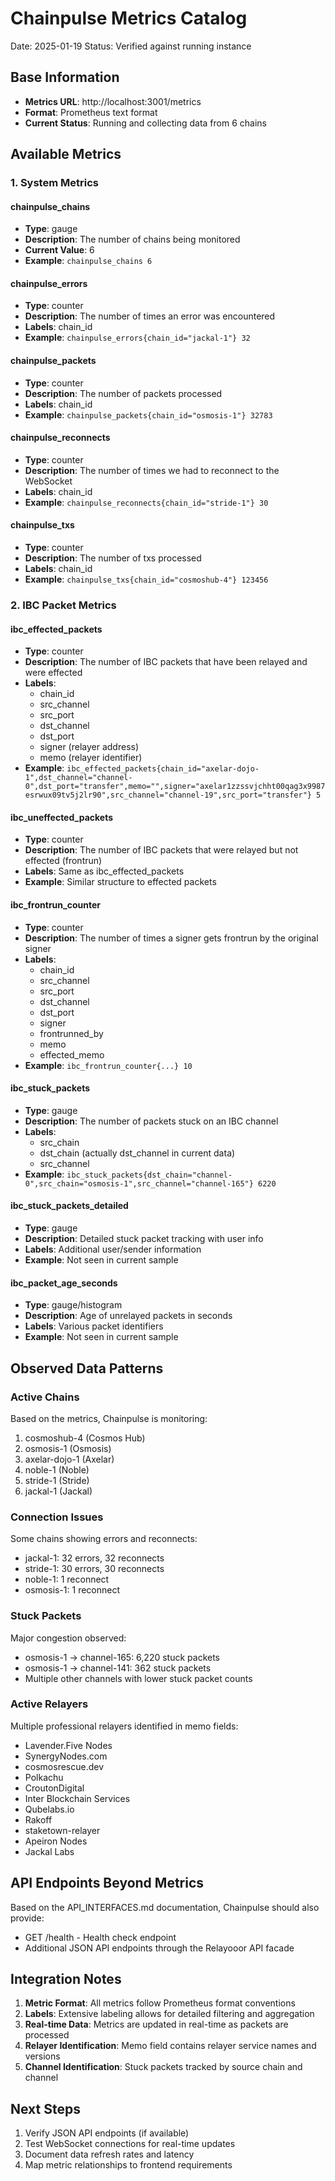 # Chainpulse Metrics Catalog

Date: 2025-01-19
Status: Verified against running instance

## Base Information

- **Metrics URL**: http://localhost:3001/metrics
- **Format**: Prometheus text format
- **Current Status**: Running and collecting data from 6 chains

## Available Metrics

### 1. System Metrics

#### chainpulse_chains
- **Type**: gauge
- **Description**: The number of chains being monitored
- **Current Value**: 6
- **Example**: `chainpulse_chains 6`

#### chainpulse_errors
- **Type**: counter
- **Description**: The number of times an error was encountered
- **Labels**: chain_id
- **Example**: `chainpulse_errors{chain_id="jackal-1"} 32`

#### chainpulse_packets
- **Type**: counter
- **Description**: The number of packets processed
- **Labels**: chain_id
- **Example**: `chainpulse_packets{chain_id="osmosis-1"} 32783`

#### chainpulse_reconnects
- **Type**: counter
- **Description**: The number of times we had to reconnect to the WebSocket
- **Labels**: chain_id
- **Example**: `chainpulse_reconnects{chain_id="stride-1"} 30`

#### chainpulse_txs
- **Type**: counter
- **Description**: The number of txs processed
- **Labels**: chain_id
- **Example**: `chainpulse_txs{chain_id="cosmoshub-4"} 123456`

### 2. IBC Packet Metrics

#### ibc_effected_packets
- **Type**: counter
- **Description**: The number of IBC packets that have been relayed and were effected
- **Labels**: 
  - chain_id
  - src_channel
  - src_port
  - dst_channel
  - dst_port
  - signer (relayer address)
  - memo (relayer identifier)
- **Example**: `ibc_effected_packets{chain_id="axelar-dojo-1",dst_channel="channel-0",dst_port="transfer",memo="",signer="axelar1zzssvjchht00qag3x9987esrwux09tv5j2lr90",src_channel="channel-19",src_port="transfer"} 5`

#### ibc_uneffected_packets
- **Type**: counter
- **Description**: The number of IBC packets that were relayed but not effected (frontrun)
- **Labels**: Same as ibc_effected_packets
- **Example**: Similar structure to effected packets

#### ibc_frontrun_counter
- **Type**: counter
- **Description**: The number of times a signer gets frontrun by the original signer
- **Labels**:
  - chain_id
  - src_channel
  - src_port
  - dst_channel
  - dst_port
  - signer
  - frontrunned_by
  - memo
  - effected_memo
- **Example**: `ibc_frontrun_counter{...} 10`

#### ibc_stuck_packets
- **Type**: gauge
- **Description**: The number of packets stuck on an IBC channel
- **Labels**:
  - src_chain
  - dst_chain (actually dst_channel in current data)
  - src_channel
- **Example**: `ibc_stuck_packets{dst_chain="channel-0",src_chain="osmosis-1",src_channel="channel-165"} 6220`

#### ibc_stuck_packets_detailed
- **Type**: gauge
- **Description**: Detailed stuck packet tracking with user info
- **Labels**: Additional user/sender information
- **Example**: Not seen in current sample

#### ibc_packet_age_seconds
- **Type**: gauge/histogram
- **Description**: Age of unrelayed packets in seconds
- **Labels**: Various packet identifiers
- **Example**: Not seen in current sample

## Observed Data Patterns

### Active Chains
Based on the metrics, Chainpulse is monitoring:
1. cosmoshub-4 (Cosmos Hub)
2. osmosis-1 (Osmosis)
3. axelar-dojo-1 (Axelar)
4. noble-1 (Noble)
5. stride-1 (Stride)
6. jackal-1 (Jackal)

### Connection Issues
Some chains showing errors and reconnects:
- jackal-1: 32 errors, 32 reconnects
- stride-1: 30 errors, 30 reconnects
- noble-1: 1 reconnect
- osmosis-1: 1 reconnect

### Stuck Packets
Major congestion observed:
- osmosis-1 → channel-165: 6,220 stuck packets
- osmosis-1 → channel-141: 362 stuck packets
- Multiple other channels with lower stuck packet counts

### Active Relayers
Multiple professional relayers identified in memo fields:
- Lavender.Five Nodes
- SynergyNodes.com
- cosmosrescue.dev
- Polkachu
- CroutonDigital
- Inter Blockchain Services
- Qubelabs.io
- Rakoff
- staketown-relayer
- Apeiron Nodes
- Jackal Labs

## API Endpoints Beyond Metrics

Based on the API_INTERFACES.md documentation, Chainpulse should also provide:
- GET /health - Health check endpoint
- Additional JSON API endpoints through the Relayooor API facade

## Integration Notes

1. **Metric Format**: All metrics follow Prometheus format conventions
2. **Labels**: Extensive labeling allows for detailed filtering and aggregation
3. **Real-time Data**: Metrics are updated in real-time as packets are processed
4. **Relayer Identification**: Memo field contains relayer service names and versions
5. **Channel Identification**: Stuck packets tracked by source chain and channel

## Next Steps

1. Verify JSON API endpoints (if available)
2. Test WebSocket connections for real-time updates
3. Document data refresh rates and latency
4. Map metric relationships to frontend requirements